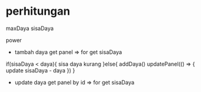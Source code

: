 # perhitungan

maxDaya
sisaDaya


power

* tambah daya
get panel => for get sisaDaya

if(sisaDaya < daya){
    sisa daya kurang
}else{
    addDaya()
    updatePanel(() => {
        update sisaDaya - daya
    })
}


* update daya
get panel by id => for get sisaDaya



